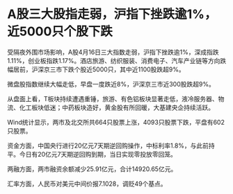 # A股三大股指走弱，沪指下挫跌逾1%，近5000只个股下跌

受隔夜外围市场影响，A股4月16日三大指数走弱，沪指下挫跌逾1%，深成指跌1.11%，创业板指跌1.17%。酒店旅游、纺织服装、消费电子、汽车产业链等方向跌幅居前，沪深京三市下跌个股近5000只，其中近1100股跌超9%。

微盘股指数继续大幅走低，早盘一度跌近8%，沪深京三市近300股跌超9%。

从盘面上看，T板块持续遭遇重锤，旅游、有色铝板块显著走低，液冷服务器、物流、化工板块低迷；中药板块造好，黄金股有所回暖，大基建央企持续活跃。

Wind统计显示，两市及北交所共664只股票上涨，4093只股票下跌，平盘有602只股票。

资金方面，中国央行进行20亿元7天期逆回购操作，中标利率1.8%，与此前持平。今日有20亿元7天期逆回购到期，当日实现零投放零回笼。

两融方面，两市融资余额减少25.91亿元，合计14920.65亿元。

汇率方面，人民币对美元中间价报7.1028，调贬49个基点。


